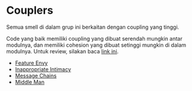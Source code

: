 # Couplers

Semua smell di dalam grup ini berkaitan dengan coupling yang tinggi.

Code yang baik memiliki coupling yang dibuat serendah mungkin antar modulnya, dan memiliki cohesion yang dibuat setinggi mungkin di dalam modulnya. Untuk review, silakan baca [link ini](https://www.geeksforgeeks.org/software-engineering-coupling-and-cohesion/).

- [Feature Envy](feature-envy/)
- [Inappropriate Intimacy](inappropriate-intimacy/)
- [Message Chains](message-chains/)
- [Middle Man](middle-man/)
